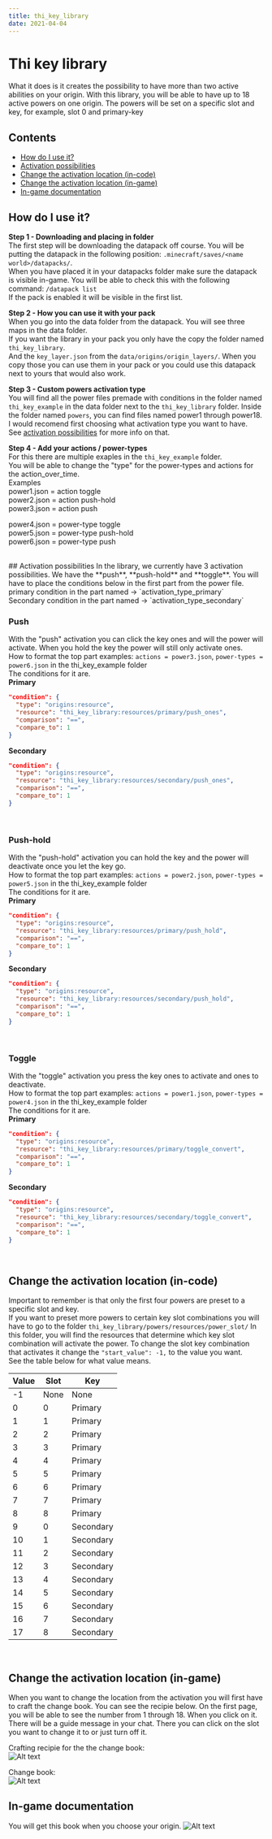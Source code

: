 ```yaml
---
title: thi_key_library
date: 2021-04-04
---
```


# Thi key library

What it does is it creates the possibility to have more than two active abilities on your origin. 
With this library, you will be able to have up to 18 active powers on one origin. 
The powers will be set on a specific slot and key, for example, slot 0 and primary-key

## Contents

* [How do I use it?](#how-do-i-use-it)
* [Activation possibilities](#activation-possibilities)
* [Change the activation location (in-code)](#change-the-activation-location-in-code)
* [Change the activation location (in-game)](#change-the-activation-location-in-game)
* [In-game documentation](#in-game-documentation)



## How do I use it?

**Step 1 - Downloading and placing in folder** <br />
The first step will be downloading the datapack off course. You will be putting the datapack in the following position: 
`.minecraft/saves/<name world>/datapacks/`. <br />
When you have placed it in your datapacks folder make sure the datapack is visible in-game. 
You will be able to check this with the following command: `/datapack list` <br />
If the pack is enabled it will be visible in the first list. <br />

**Step 2 - How you can use it with your pack** <br />
When you go into the data folder from the datapack. You will see three maps in the data folder. <br />
If you want the library in your pack you only have the copy the folder named `thi_key_library`. <br />
And the `key_layer.json` from the `data/origins/origin_layers/`. When you copy those you can use
them in your pack or you could use this datapack next to yours that would also work. <br />

**Step 3 - Custom powers activation type** <br />
You will find all the power files premade with conditions in the folder named `thi_key_example` in the data folder next to the `thi_key_library` folder.
Inside the folder named `powers`, you can find files named power1 through power18. <br >
I would recomend first choosing what activation type you want to have. <br />
See [activation possibilities](#activation-possibilities) for more info on that. <br />

**Step 4 - Add your actions / power-types** <br />
For this there are multiple exaples in the `thi_key_example` folder. <br />
You will be able to change the "type" for the power-types and actions for the action_over_time.<br />
Examples <br/>
power1.json =  action toggle <br/>
power2.json =  action push-hold <br/>
power3.json =  action push <br/>

power4.json =  power-type toggle <br/>
power5.json =  power-type push-hold <br/>
power6.json =  power-type push

<br />
## Activation possibilities
In the library, we currently have 3 activation possibilities. We have the **push**, **push-hold** and **toggle**. 
You will have to place the conditions below in the first part from the power file. <br />
primary condition in the part named -> `activation_type_primary` <br />
Secondary condition in the part named -> `activation_type_secondary`

### Push 
With the "push" activation you can click the key ones and will the power will activate.
When you hold the key the power will still only activate ones. <br />
How to format the top part examples: `actions = power3.json`, `power-types = power6.json` in the thi_key_example folder <br />
The conditions for it are. <br />
**Primary**
```json
"condition": {
  "type": "origins:resource",
  "resource": "thi_key_library:resources/primary/push_ones",
  "comparison": "==",
  "compare_to": 1
}
```

**Secondary**
```json
"condition": {
  "type": "origins:resource",
  "resource": "thi_key_library:resources/secondary/push_ones",
  "comparison": "==",
  "compare_to": 1
}
```
<br />

### Push-hold 
With the "push-hold" activation you can hold the key and the power will deactivate once you let the key go. <br />
How to format the top part examples: `actions = power2.json`, `power-types = power5.json` in the thi_key_example folder<br />
The conditions for it are. <br />
**Primary**
```json
"condition": {
  "type": "origins:resource",
  "resource": "thi_key_library:resources/primary/push_hold",
  "comparison": "==",
  "compare_to": 1
}
```

**Secondary**
```json
"condition": {
  "type": "origins:resource",
  "resource": "thi_key_library:resources/secondary/push_hold",
  "comparison": "==",
  "compare_to": 1
}
```
<br />

### Toggle 
With the "toggle" activation you press the key ones to activate and ones to deactivate. <br />
How to format the top part examples: `actions = power1.json`, `power-types = power4.json` in the thi_key_example folder<br />
The conditions for it are. <br />
**Primary**
```json
"condition": {
  "type": "origins:resource",
  "resource": "thi_key_library:resources/primary/toggle_convert",
  "comparison": "==",
  "compare_to": 1
}
```

**Secondary**
```json
"condition": {
  "type": "origins:resource",
  "resource": "thi_key_library:resources/secondary/toggle_convert",
  "comparison": "==",
  "compare_to": 1
}
```
<br />

## Change the activation location (in-code)
Important to remember is that only the first four powers are preset to a specific slot and key. <br />
If you want to preset more powers to certain key slot combinations you will have to go to the folder `thi_key_library/powers/resources/power_slot/` 
In this folder, you will find the resources that determine which key slot combination will activate the power.
To change the slot key combination that activates it change the `"start_value": -1,` to the value you want. <br />
See the table below for what value means. <br />

Value | Slot | Key 
------|------|-----
-1 | None | None
0 | 0 | Primary
1 | 1 | Primary
2 | 2 | Primary
3 | 3 | Primary
4 | 4 | Primary
5 | 5 | Primary
6 | 6 | Primary
7 | 7 | Primary
8 | 8 | Primary
9 | 0 | Secondary
10 | 1 | Secondary
11 | 2 | Secondary
12 | 3 | Secondary
13 | 4 | Secondary
14 | 5 | Secondary
15 | 6 | Secondary
16 | 7 | Secondary
17 | 8 | Secondary

<br />

## Change the activation location (in-game)
When you want to change the location from the activation you will first have to craft the change book. You can see the recipie below.
On the first page, you will be able to see the number from 1 through 18. When you click on it. There will be a guide message in your chat.
There you can click on the slot you want to change it to or just turn off it.

Crafting recipie for the the change book: <br />
![Alt text](img/crafting_recipie.png "Crafting recipie") 

Change book: <br />
![Alt text](img/power_change.png "Power change book")
<br />

## In-game documentation
You will get this book when you choose your origin.
![Alt text](img/beginbook.png "In game documentation")
